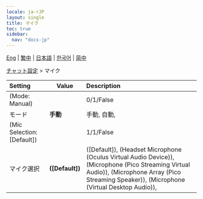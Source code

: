 ```yaml
---
locale: ja-rJP
layout: single
title: マイク
toc: true
sidebar:
  nav: "docs-jp"
---
```

[Eng](/dancexr/menu/2025.4/chat/microphone) | [繁中](/tw/dancexr/menu/2025.4/chat/microphone) | [日本語](/jp/dancexr/menu/2025.4/chat/microphone) | [한국어](/kr/dancexr/menu/2025.4/chat/microphone) | [简中](/zh/dancexr/menu/2025.4/chat/microphone)

[チャット設定](../menu#チャット設定) > マイク



| Setting | Value | Description |
| :--- | --- | :--- |
| (Mode: Manual) || 0/1/False
| モード | **手動** | 手動, 自動,  |
| (Mic Selection: [Default]) || 1/1/False
| マイク選択 | **([Default])** | ([Default]), (Headset Microphone (Oculus Virtual Audio Device)), (Microphone (Pico Streaming Virtual Audio)), (Microphone Array (Pico Streaming Speaker)), (Microphone (Virtual Desktop Audio)),  |
